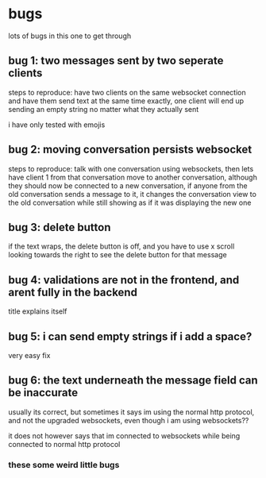 # bugs

lots of bugs in this one to get through

## bug 1: two messages sent by two seperate clients

steps to reproduce: have two clients on the same websocket connection and have them send text at the same time exactly, one client will end up sending an empty string no matter what they actually sent

i have only tested with emojis

## bug 2: moving conversation persists websocket

steps to reproduce: talk with one conversation using websockets, then lets have client 1 from that conversation move to another conversation, although they should now be connected to a new conversation, if anyone from the old conversation sends a message to it, it changes the conversation view to the old conversation while still showing as if it was displaying the new one

## bug 3: delete button

if the text wraps, the delete button is off, and you have to use x scroll looking towards the right to see the delete button for that message

## bug 4: validations are not in the frontend, and arent fully in the backend

title explains itself

## bug 5: i can send empty strings if i add a space?

very easy fix

## bug 6: the text underneath the message field can be inaccurate

usually its correct, but sometimes it says im using the normal http protocol, and not the upgraded websockets, even though i am using websockets??

it does not however says that im connected to websockets while being connected to normal http protocol

### these some weird little bugs
